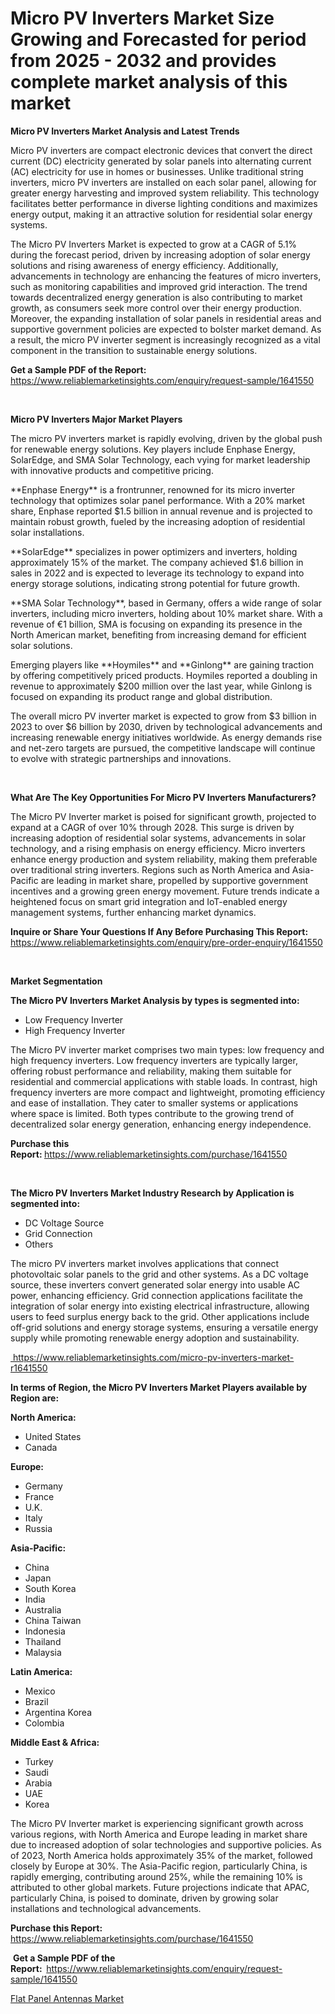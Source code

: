 <p><h1>Micro PV Inverters Market Size Growing and Forecasted for period from 2025 - 2032 and provides complete market analysis of this market</h1></p><p><strong>Micro PV Inverters Market Analysis and Latest Trends</strong></p>
<p><p>Micro PV inverters are compact electronic devices that convert the direct current (DC) electricity generated by solar panels into alternating current (AC) electricity for use in homes or businesses. Unlike traditional string inverters, micro PV inverters are installed on each solar panel, allowing for greater energy harvesting and improved system reliability. This technology facilitates better performance in diverse lighting conditions and maximizes energy output, making it an attractive solution for residential solar energy systems.</p><p>The Micro PV Inverters Market is expected to grow at a CAGR of 5.1% during the forecast period, driven by increasing adoption of solar energy solutions and rising awareness of energy efficiency. Additionally, advancements in technology are enhancing the features of micro inverters, such as monitoring capabilities and improved grid interaction. The trend towards decentralized energy generation is also contributing to market growth, as consumers seek more control over their energy production. Moreover, the expanding installation of solar panels in residential areas and supportive government policies are expected to bolster market demand. As a result, the micro PV inverter segment is increasingly recognized as a vital component in the transition to sustainable energy solutions.</p></p>
<p><strong>Get a Sample PDF of the Report:&nbsp;</strong> <a href="https://www.reliablemarketinsights.com/enquiry/request-sample/1641550?utm_campaign=2481&utm_medium=2&utm_source=Github&utm_content=ia&utm_term=13022025&utm_id=micro-pv-inverters">https://www.reliablemarketinsights.com/enquiry/request-sample/1641550</a></p>
<p>&nbsp;</p>
<p><strong>Micro PV Inverters Major Market Players</strong></p>
<p><p>The micro PV inverters market is rapidly evolving, driven by the global push for renewable energy solutions. Key players include Enphase Energy, SolarEdge, and SMA Solar Technology, each vying for market leadership with innovative products and competitive pricing.</p><p>**Enphase Energy** is a frontrunner, renowned for its micro inverter technology that optimizes solar panel performance. With a 20% market share, Enphase reported $1.5 billion in annual revenue and is projected to maintain robust growth, fueled by the increasing adoption of residential solar installations.</p><p>**SolarEdge** specializes in power optimizers and inverters, holding approximately 15% of the market. The company achieved $1.6 billion in sales in 2022 and is expected to leverage its technology to expand into energy storage solutions, indicating strong potential for future growth.</p><p>**SMA Solar Technology**, based in Germany, offers a wide range of solar inverters, including micro inverters, holding about 10% market share. With a revenue of €1 billion, SMA is focusing on expanding its presence in the North American market, benefiting from increasing demand for efficient solar solutions.</p><p>Emerging players like **Hoymiles** and **Ginlong** are gaining traction by offering competitively priced products. Hoymiles reported a doubling in revenue to approximately $200 million over the last year, while Ginlong is focused on expanding its product range and global distribution.</p><p>The overall micro PV inverter market is expected to grow from $3 billion in 2023 to over $6 billion by 2030, driven by technological advancements and increasing renewable energy initiatives worldwide. As energy demands rise and net-zero targets are pursued, the competitive landscape will continue to evolve with strategic partnerships and innovations.</p></p>
<p>&nbsp;</p>
<p><strong>What Are The Key Opportunities For Micro PV Inverters Manufacturers?</strong></p>
<p><p>The Micro PV Inverter market is poised for significant growth, projected to expand at a CAGR of over 10% through 2028. This surge is driven by increasing adoption of residential solar systems, advancements in solar technology, and a rising emphasis on energy efficiency. Micro inverters enhance energy production and system reliability, making them preferable over traditional string inverters. Regions such as North America and Asia-Pacific are leading in market share, propelled by supportive government incentives and a growing green energy movement. Future trends indicate a heightened focus on smart grid integration and IoT-enabled energy management systems, further enhancing market dynamics.</p></p>
<p><strong>Inquire or Share Your Questions If Any Before Purchasing This Report:</strong> <a href="https://www.reliablemarketinsights.com/enquiry/pre-order-enquiry/1641550?utm_campaign=2481&utm_medium=2&utm_source=Github&utm_content=ia&utm_term=13022025&utm_id=micro-pv-inverters">https://www.reliablemarketinsights.com/enquiry/pre-order-enquiry/1641550</a></p>
<p>&nbsp;</p>
<p><strong>Market Segmentation</strong></p>
<p><strong>The Micro PV Inverters Market Analysis by types is segmented into:</strong></p>
<p><ul><li>Low Frequency Inverter</li><li>High Frequency Inverter</li></ul></p>
<p><p>The Micro PV inverter market comprises two main types: low frequency and high frequency inverters. Low frequency inverters are typically larger, offering robust performance and reliability, making them suitable for residential and commercial applications with stable loads. In contrast, high frequency inverters are more compact and lightweight, promoting efficiency and ease of installation. They cater to smaller systems or applications where space is limited. Both types contribute to the growing trend of decentralized solar energy generation, enhancing energy independence.</p></p>
<p><strong>Purchase this Report:&nbsp;</strong><a href="https://www.reliablemarketinsights.com/purchase/1641550?utm_campaign=2481&utm_medium=2&utm_source=Github&utm_content=ia&utm_term=13022025&utm_id=micro-pv-inverters">https://www.reliablemarketinsights.com/purchase/1641550</a></p>
<p>&nbsp;</p>
<p><strong>The Micro PV Inverters Market Industry Research by Application is segmented into:</strong></p>
<p><ul><li>DC Voltage Source</li><li>Grid Connection</li><li>Others</li></ul></p>
<p><p>The micro PV inverters market involves applications that connect photovoltaic solar panels to the grid and other systems. As a DC voltage source, these inverters convert generated solar energy into usable AC power, enhancing efficiency. Grid connection applications facilitate the integration of solar energy into existing electrical infrastructure, allowing users to feed surplus energy back to the grid. Other applications include off-grid solutions and energy storage systems, ensuring a versatile energy supply while promoting renewable energy adoption and sustainability.</p></p>
<p><a href="https://www.reliablemarketinsights.com/micro-pv-inverters-market-r1641550?utm_campaign=2481&utm_medium=2&utm_source=Github&utm_content=ia&utm_term=13022025&utm_id=micro-pv-inverters">&nbsp;https://www.reliablemarketinsights.com/micro-pv-inverters-market-r1641550</a></p>
<p><strong>In terms of Region, the Micro PV Inverters Market Players available by Region are:</strong></p>
<p>
    <p> <strong> North America: </strong>
        <ul>
            <li>United States</li>
            <li>Canada</li>
        </ul>
        </p> 
    <p> <strong> Europe: </strong>
        <ul>
            <li>Germany</li>
            <li>France</li>
            <li>U.K.</li>
            <li>Italy</li>
            <li>Russia</li>
        </ul>
        </p> 
    <p> <strong> Asia-Pacific: </strong>
        <ul>
            <li>China</li>
            <li>Japan</li>
            <li>South Korea</li>
            <li>India</li>
            <li>Australia</li>
            <li>China Taiwan</li>
            <li>Indonesia</li>
            <li>Thailand</li>
            <li>Malaysia</li>
        </ul>
        </p> 
    <p> <strong> Latin America: </strong>
        <ul>
            <li>Mexico</li>
            <li>Brazil</li>
            <li>Argentina Korea</li>
            <li>Colombia</li>
        </ul>
        </p> 
    <p> <strong> Middle East & Africa: </strong>
        <ul>
            <li>Turkey</li>
            <li>Saudi</li>
            <li>Arabia</li>
            <li>UAE</li>
            <li>Korea</li>
        </ul>
    </p>
    </p>
<p><p>The Micro PV Inverter market is experiencing significant growth across various regions, with North America and Europe leading in market share due to increased adoption of solar technologies and supportive policies. As of 2023, North America holds approximately 35% of the market, followed closely by Europe at 30%. The Asia-Pacific region, particularly China, is rapidly emerging, contributing around 25%, while the remaining 10% is attributed to other global markets. Future projections indicate that APAC, particularly China, is poised to dominate, driven by growing solar installations and technological advancements.</p></p>
<p><strong>Purchase this Report: </strong><a href="https://www.reliablemarketinsights.com/purchase/1641550?utm_campaign=2481&utm_medium=2&utm_source=Github&utm_content=ia&utm_term=13022025&utm_id=micro-pv-inverters">https://www.reliablemarketinsights.com/purchase/1641550</a></p>
<p>&nbsp;<strong>Get a Sample PDF of the Report:&nbsp;&nbsp;</strong><a href="https://www.reliablemarketinsights.com/enquiry/request-sample/1641550?utm_campaign=2481&utm_medium=2&utm_source=Github&utm_content=ia&utm_term=13022025&utm_id=micro-pv-inverters">https://www.reliablemarketinsights.com/enquiry/request-sample/1641550</a></p>
<p><strong></strong></p>
<p><p><a href="https://github.com/nabadeneme/Market-Research-Report-List-1/blob/main/flat-panel-antennas-market.md?utm_campaign=2481&utm_medium=2&utm_source=Github&utm_content=ia&utm_term=13022025&utm_id=micro-pv-inverters">Flat Panel Antennas Market</a></p></p>